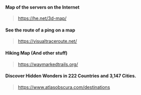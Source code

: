 #### Map of the servers on the Internet
> https://he.net/3d-map/

#### See the route of a ping on a map
> https://visualtraceroute.net/

####  Hiking Map (And other stuff)
> https://waymarkedtrails.org/

#### Discover Hidden Wonders in 222 Countries and 3,147 Cities. 
> https://www.atlasobscura.com/destinations
